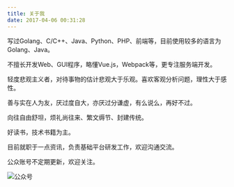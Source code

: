 ```yaml
---
title: 关于我
date: 2017-04-06 00:31:28
---
```


写过Golang、C/C++、Java、Python、PHP、前端等，目前使用较多的语言为Golang、Java。

不擅长开发Web、GUI程序，略懂Vue.js，Webpack等，更专注服务端开发。

轻度悲观主义者，对待事物的估计悲观大于乐观。喜欢客观分析问题，理性大于感性。

善与实在人为友，厌过度自大，亦厌过分谦虚，有么说么，再好不过。

向往自由舒坦，烦礼尚往来、繁文缛节、封建传统。

好读书，技术书籍为主。

目前就职于一点资讯，负责基础平台研发工作，欢迎沟通交流。

公众账号不定期更新，欢迎关注。

![公众号](/images/qrcode_for_gh_a3ecf2d098bc_430.jpg)